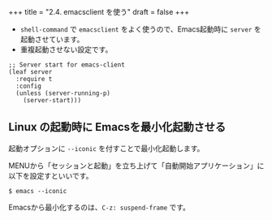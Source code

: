 +++
title = "2.4. emacsclient を使う"
draft = false
+++
* `shell-command` で `emacsclient` をよく使うので、Emacs起動時に `server` を起動させています。
* 重複起動させない設定です。

```elisp
;; Server start for emacs-client
(leaf server
  :require t
  :config
  (unless (server-running-p)
    (server-start)))
```

## Linux の起動時に Emacsを最小化起動させる 

起動オプションに `--iconic` を付すことで最小化起動します。

MENUから「セッションと起動」を立ち上げて「自動開始アプリケーション」に以下を設定すといいです。

```sell
$ emacs --iconic
```
Emacsから最小化するのは、`C-z: suspend-frame` です。
